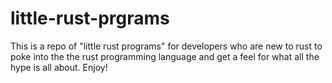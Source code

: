 # little-rust-prgrams

This is a repo of "little rust programs" for developers who are new to rust to poke into the the rust programming language and get a feel for what all the hype is all about. Enjoy!
